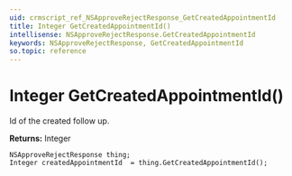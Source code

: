 ```yaml
---
uid: crmscript_ref_NSApproveRejectResponse_GetCreatedAppointmentId
title: Integer GetCreatedAppointmentId()
intellisense: NSApproveRejectResponse.GetCreatedAppointmentId
keywords: NSApproveRejectResponse, GetCreatedAppointmentId
so.topic: reference
---
```


# Integer GetCreatedAppointmentId()

Id of the created follow up.

**Returns:** Integer

```crmscript
NSApproveRejectResponse thing;
Integer createdAppointmentId  = thing.GetCreatedAppointmentId();
```

